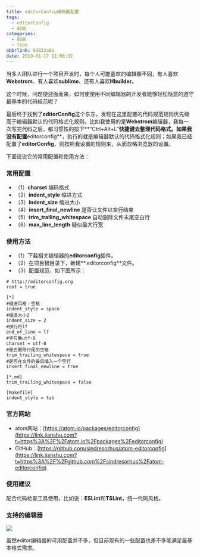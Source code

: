 ```yaml
---
title: editorConfig编辑器配置
tags:
  - editorConfig
  - 前端
categories:
  - 前端
  - tips
abbrlink: 6d832a8b
date: 2019-01-17 11:08:32
---
```


当多人团队进行一个项目开发时，每个人可能喜欢的编辑器不同，有人喜欢**Webstrom**、有人喜欢**sublime**、还有人喜欢**Hbuilder**。

这个时候，问题便迎面而来，如何使使用不同编辑器的开发者能够轻松惬意的遵守最基本的代码规范呢？

最后终于找到了**editorConfig**这个东东，发现在这里配置的代码规范规则优先级高于编辑器默认的代码格式化规则。比如我使用的是**Webstrom**编辑器，我每一次写完代码之后，都习惯性的按下**“Ctrl+Alt+L”**快捷键去整理代码格式。如果我没有配置**editorconfig**，执行的就是编辑器默认的代码格式化规则；如果我已经配置了**editorConfig**，则按照我设置的规则来，从而忽略浏览器的设置。

下面说说它的常用配置和使用方法：

<!--more-->

### 常用配置
- （1）**charset**  编码格式
- （2）**indent_style**  缩进方式
- （3）**indent_size**  缩进大小
- （4）**insert_final_newline** 是否让文件以空行结束
- （5）**trim_trailing_whitespace** 自动删除文件末尾空白行
- （6）**max_line_length**  疑似最大行宽

### 使用方法
- （1）下载相关编辑器的**editorconfig**插件。
- （2）在项目根目录下，新建**.editorconfig**文件。
- （3）配置规范，如下图所示：

```
# http://editorconfig.org
root = true

[*]
#缩进风格：空格
indent_style = space
#缩进大小2
indent_size = 2
#换行符lf
end_of_line = lf
#字符集utf-8
charset = utf-8
#是否删除行尾的空格
trim_trailing_whitespace = true
#是否在文件的最后插入一个空行
insert_final_newline = true

[*.md]
trim_trailing_whitespace = false

[Makefile]
indent_style = tab

```

### 官方网站
- atom网站：[https://atom.io/packages/editorconfig](https://link.jianshu.com?t=https%3A%2F%2Fatom.io%2Fpackages%2Feditorconfig)
- GitHub：[https://github.com/sindresorhus/atom-editorconfig](https://link.jianshu.com?t=https%3A%2F%2Fgithub.com%2Fsindresorhus%2Fatom-editorconfig)

### 使用建议
配合代码检查工具使用，比如说：**ESLint**和**TSLint**，统一代码风格。

### 支持的编辑器

![](https://ws1.sinaimg.cn/large/006tNc79ly1fz9etxvjxzj30el0kaq4n.jpg)

虽然editor编辑器的可用配置并不多，但目前现有的一些配置也差不多能满足最基本格式需求。
